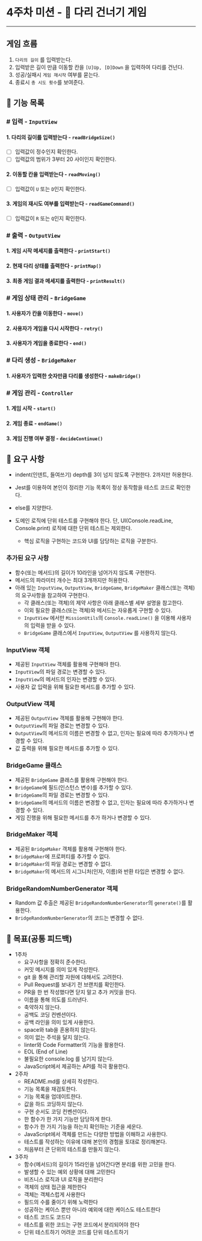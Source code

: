 # 4주차 미션 - 🌉 다리 건너기 게임

---

## 게임 흐름

1. `다리의 길이` 를 입력받는다.
2. 입력받은 길이 만큼 이동할 칸을 `[U]Up, [D]Down` 을 입력하여 다리를 건넌다.
3. 성공/실패시 `게임 재시작` 여부를 묻는다.
4. 종료시 `총 시도 횟수`를 보여준다.

## 📃 기능 목록

### # 입력 - `InputView`

#### 1. 다리의 길이를 입력받는다 - `readBridgeSize()`

- [ ] 입력값이 정수인지 확인한다.
- [ ] 입력값의 범위가 3부터 20 사이인지 확인한다.

#### 2. 이동할 칸을 입력받는다 - `readMoving()`

- [ ] 입력값이 `U` 또는 `D`인지 확인한다.

#### 3. 게임의 재시도 여부를 입력받는다 - `readGameCommand()`

- [ ] 입력값이 `R` 또는 `Q`인지 확인한다.

### # 출력 - `OutputView`

#### 1. 게임 시작 메세지를 출력한다 - `printStart()`

#### 2. 현재 다리 상태를 출력한다 - `printMap()`

#### 3. 최종 게임 결과 메세지를 출력한다 - `printResult()`

### # 게임 상태 관리 - `BridgeGame`

#### 1. 사용자가 칸을 이동한다 - `move()`

#### 2. 사용자가 게임을 다시 시작한다 - `retry()`

#### 3. 사용자가 게임을 종료한다 - `end()`

### # 다리 생성 - `BridgeMaker`

#### 1. 사용자가 입력한 숫자만큼 다리를 생성한다 - `makeBridge()`

### # 게임 관리 - `Controller`

#### 1. 게임 시작 - `start()`

#### 2. 게임 종료 - `endGame()`

#### 3. 게임 진행 여부 결정 - `decideContinue()`

## 🧭 요구 사항

- indent(인덴트, 들여쓰기) depth를 3이 넘지 않도록 구현한다. 2까지만 허용한다.

- Jest를 이용하여 본인이 정리한 기능 목록이 정상 동작함을 테스트 코드로 확인한다.
- else를 지양한다.
- 도메인 로직에 단위 테스트를 구현해야 한다. 단, UI(Console.readLine, Console.print) 로직에 대한 단위 테스트는 제외한다.
  - 핵심 로직을 구현하는 코드와 UI를 담당하는 로직을 구분한다.

### 추가된 요구 사항

- 함수(또는 메서드)의 길이가 10라인을 넘어가지 않도록 구현한다.
- 메서드의 파라미터 개수는 최대 3개까지만 허용한다.
- 아래 있는 `InputView`, `OutputView`, `BridgeGame`, `BridgeMaker` 클래스(또는 객체)의 요구사항을 참고하여 구현한다.
  - 각 클래스(또는 객체)의 제약 사항은 아래 클래스별 세부 설명을 참고한다.
  - 이외 필요한 클래스(또는 객체)와 메서드는 자유롭게 구현할 수 있다.
  - `InputView` 에서만 `MissionUtils`의 `Console.readLine()` 을 이용해 사용자의 입력을 받을 수 있다.
  - `BridgeGame` 클래스에서 `InputView`, `OutputView` 를 사용하지 않는다.

### InputView 객체

- 제공된 `InputView` 객체를 활용해 구현해야 한다.
- `InputView`의 파일 경로는 변경할 수 있다.
- `InputView`의 메서드의 인자는 변경할 수 있다.
- 사용자 값 입력을 위해 필요한 메서드를 추가할 수 있다.

### OutputView 객체

- 제공된 `OutputView` 객체를 활용해 구현해야 한다.
- `OutputView`의 파일 경로는 변경할 수 있다.
- `OutputView`의 메서드의 이름은 변경할 수 없고, 인자는 필요에 따라 추가하거나 변경할 수 있다.
- 값 출력을 위해 필요한 메서드를 추가할 수 있다.

### BridgeGame 클래스

- 제공된 `BridgeGame` 클래스를 활용해 구현해야 한다.
- `BridgeGame`에 필드(인스턴스 변수)를 추가할 수 있다.
- `BridgeGame`의 파일 경로는 변경할 수 있다.
- `BridgeGame`의 메서드의 이름은 변경할 수 없고, 인자는 필요에 따라 추가하거나 변경할 수 있다.
- 게임 진행을 위해 필요한 메서드를 추가 하거나 변경할 수 있다.

### BridgeMaker 객체

- 제공된 `BridgeMaker` 객체를 활용해 구현해야 한다.
- `BridgeMaker`에 프로퍼티를 추가할 수 없다.
- `BridgeMaker`의 파일 경로는 변경할 수 없다.
- `BridgeMaker`의 메서드의 시그니처(인자, 이름)와 반환 타입은 변경할 수 없다.

### BridgeRandomNumberGenerator 객체

- Random 값 추출은 제공된 `BridgeRandomNumberGenerator`의 `generate()`를 활용한다.
- `BridgeRandomNumberGenerator`의 코드는 변경할 수 없다.

## 🎯 목표(공통 피드백)

- 1주차
  - 요구사항을 정확히 준수한다.
  - 커밋 메시지를 의미 있게 작성한다.
  - git 을 통해 관리할 자원에 대해서도 고려한다.
  - Pull Request를 보내기 전 브랜치를 확인한다.
  - PR을 한 번 작성했다면 닫지 말고 추가 커밋을 한다.
  - 이름을 통해 의도를 드러낸다.
  - 축약하지 않는다.
  - 공백도 코딩 컨벤션이다.
  - 공백 라인을 의미 있게 사용한다.
  - space와 tab을 혼용하지 않는다.
  - 의미 없는 주석을 달지 않는다.
  - linter와 Code Formatter의 기능을 활용한다.
  - EOL (End of Line)
  - 불필요한 console.log 를 남기지 않는다.
  - JavaScript에서 제공하는 API를 적극 활용한다.
- 2주차
  - README.md를 상세히 작성한다.
  - 기능 목록을 재검토한다.
  - 기능 목록을 업데이트한다.
  - 값을 하드 코딩하지 않는다.
  - 구현 순서도 코딩 컨벤션이다.
  - 한 함수가 한 가지 기능만 담당하게 한다.
  - 함수가 한 가지 기능을 하는지 확인하는 기준을 세운다.
  - JavaScript에서 객체를 만드는 다양한 방법을 이해하고 사용한다.
  - 테스트를 작성하는 이유에 대해 본인의 경험을 토대로 정리해본다.
  - 처음부터 큰 단위의 테스트를 만들지 않는다.
- 3주차
  - 함수(메서드)의 길이가 15라인을 넘어간다면 분리를 위한 고민을 한다.
  - 발생할 수 있는 예외 상황에 대해 고민한다
  - 비즈니스 로직과 UI 로직을 분리한다
  - 객체의 상태 접근을 제한한다
  - 객체는 객체스럽게 사용한다
  - 필드의 수를 줄이기 위해 노력한다
  - 성공하는 케이스 뿐만 아니라 예외에 대한 케이스도 테스트한다
  - 테스트 코드도 코드다
  - 테스트를 위한 코드는 구현 코드에서 분리되어야 한다
  - 단위 테스트하기 어려운 코드를 단위 테스트하기
